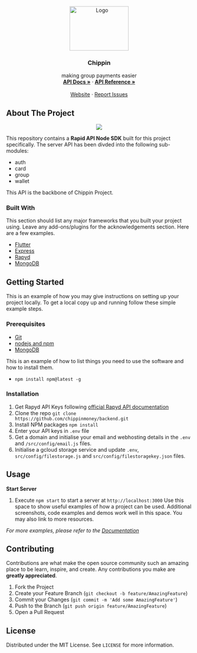 <!-- PROJECT LOGO -->
<br />
<p align="center">
  <a href="https://github.com/othneildrew/Best-README-Template">
    <img src="https://uploads-ssl.webflow.com/60df3f87e49b4c557421044a/60e0c8679137b95f17a6752b_Frame%208.png" alt="Logo" width="160" height="120">
  </a>

  <h3 align="center">Chippin</h3>

  <p align="center">
    making group payments easier
    <br />
    <a href="https://docs.chippin.club/#/"><strong>API Docs »</strong></a>  ·
    <a href="https://github.com/chippinmoney/backend/blob/main/api_reference/api.pdf"><strong>API Reference »</strong></a>
    <br />
    <br />
    <a href="https://www.chippin.club/">Website</a>
    ·
    <a href="https://github.com/chippinmoney/backend/issues">Report Issues</a>
  </p>
</p>

<!-- ABOUT THE PROJECT -->
## About The Project

<p align="center">
  <img src="https://uploads-ssl.webflow.com/60df3f87e49b4c557421044a/60df563b02ff82eeb2bb815f_Frame%207-p-800.png"></img>
</p>

This repository contains a <b>Rapid API Node SDK</b> built for this project specifically. The server API has been divded into the following sub-modules:
* auth
* card
* group
* wallet

This API is the backbone of Chippin Project.

### Built With

This section should list any major frameworks that you built your project using. Leave any add-ons/plugins for the acknowledgements section. Here are a few examples.
* [Flutter](https://flutter.dev/)
* [Express](https://expressjs.com/)
* [Rapyd](https://www.rapyd.net/)
* [MongoDB](https://www.mongodb.com/)

<!-- GETTING STARTED -->
## Getting Started

This is an example of how you may give instructions on setting up your project locally.
To get a local copy up and running follow these simple example steps.

### Prerequisites

+ [Git](https://git-scm.com/)
+ [nodejs and npm](https://nodejs.org/en/)
+ [MongoDB](https://www.mongodb.com/)

This is an example of how to list things you need to use the software and how to install them.
* `npm install npm@latest -g`

### Installation

1. Get Rapyd API Keys following [official Rapyd API documentation](https://docs.rapyd.net/build-with-rapyd/docs/getting-started)
2. Clone the repo `git clone https://github.com/chippinmoney/backend.git`
3. Install NPM packages
   `npm install`
4. Enter your API keys in `.env` file
5. Get a domain and initialise your email and webhosting details in the `.env` and `/src/config/email.js` files.
6. Initialise a gcloud storage service and update `.env`, `src/config/filestorage.js` and `src/config/filestoragekey.json` files.


<!-- USAGE EXAMPLES -->
## Usage

**Start Server**
1. Execute `npm start` to start a server at `http://localhost:3000`
Use this space to show useful examples of how a project can be used. Additional screenshots, code examples and demos work well in this space. You may also link to more resources.

_For more examples, please refer to the [Documentation](https://github.com/chippinmoney/backend/blob/main/docs/api.pdf)_

<!-- CONTRIBUTING -->
## Contributing

Contributions are what make the open source community such an amazing place to be learn, inspire, and create. Any contributions you make are **greatly appreciated**.

1. Fork the Project
2. Create your Feature Branch (`git checkout -b feature/AmazingFeature`)
3. Commit your Changes (`git commit -m 'Add some AmazingFeature'`)
4. Push to the Branch (`git push origin feature/AmazingFeature`)
5. Open a Pull Request

<!-- LICENSE -->
## License

Distributed under the MIT License. See `LICENSE` for more information.
